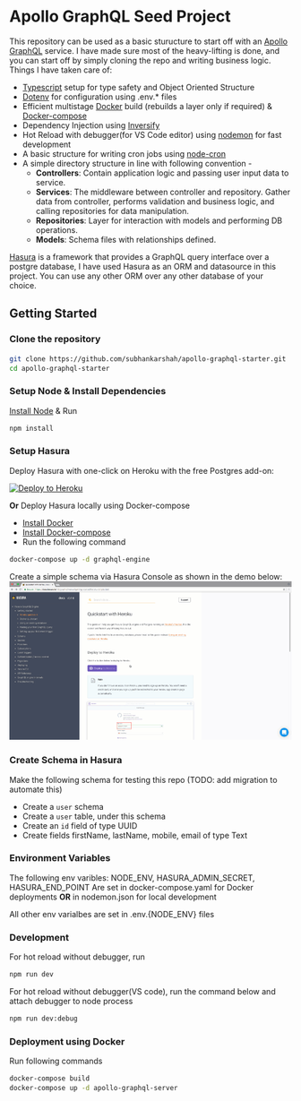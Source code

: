 # Apollo GraphQL Seed Project

This repository can be used as a basic sturucture to start off with an [Apollo GraphQL](https://www.apollographql.com/) service. I have made sure most of the heavy-lifting is done, and you can start off by simply cloning the repo and writing business logic. Things I have taken care of:

- [Typescript](https://www.typescriptlang.org/) setup for type safety and Object Oriented Structure
- [Dotenv](https://www.npmjs.com/package/dotenv) for configuration using .env.* files
- Efficient multistage [Docker](https://docs.docker.com/get-docker/) build (rebuilds a layer only if required) & [Docker-compose](https://docs.docker.com/compose/install/)
- Dependency Injection using [Inversify](https://www.npmjs.com/package/inversify)
- Hot Reload with debugger(for VS Code editor) using [nodemon](https://www.npmjs.com/package/nodemon) for fast development
- A basic structure for writing cron jobs using [node-cron](https://www.npmjs.com/package/cron)
- A simple directory structure in line with following convention -   
  - **Controllers**: Contain application logic and passing user input data to service.
  - **Services**: The middleware between controller and repository. Gather data from controller, performs validation and business logic, and calling repositories for data manipulation.
  - **Repositories**: Layer for interaction with models and performing DB operations.
  - **Models**: Schema files with relationships defined.

[Hasura](https://hasura.io/) is a framework that provides a GraphQL query interface over a postgre database, I have used Hasura as an ORM and datasource in this project. You can use any other ORM over any other database of your choice.

## Getting Started

### Clone the repository

```bash
git clone https://github.com/subhankarshah/apollo-graphql-starter.git
cd apollo-graphql-starter
```

### Setup Node & Install Dependencies

[Install Node](https://nodejs.org/en/download/package-manager/) & Run

```bash
npm install
```

### Setup Hasura

Deploy Hasura with one-click on Heroku with the free Postgres add-on:

[![Deploy to Heroku](https://www.herokucdn.com/deploy/button.svg)](https://heroku.com/deploy?template=https://github.com/hasura/graphql-engine-heroku)

**Or** Deploy Hasura locally using Docker-compose

- [Install Docker](https://docs.docker.com/get-docker/)
- [Install Docker-compose](https://docs.docker.com/compose/install/)
- Run the following command

```bash
docker-compose up -d graphql-engine
```

Create a simple schema via Hasura Console as shown in the demo below:
![Hasura GraphQL Engine Demo](assets/demo.gif)

### Create Schema in Hasura

Make the following schema for testing this repo (TODO: add migration to automate this)

- Create a `user` schema
- Create a `user` table, under this schema
- Create an `id` field of type UUID
- Create fields firstName, lastName, mobile, email of type Text

### Environment Variables

The following env varibles: NODE_ENV, HASURA_ADMIN_SECRET, HASURA_END_POINT
Are set in docker-compose.yaml for Docker deployments **OR** in nodemon.json for local development

All other env varialbes are set in .env.{NODE_ENV} files

### Development

For hot reload without debugger, run

```bash
npm run dev
```

For hot reload without debugger(VS code), run the command below and attach debugger to node process

```bash
npm run dev:debug
```

### Deployment using Docker

Run following commands

```bash
docker-compose build
docker-compose up -d apollo-graphql-server
```
